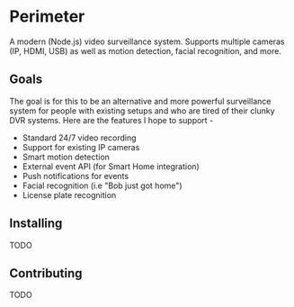 Perimeter
=====

A modern (Node.js) video surveillance system. Supports multiple cameras (IP, HDMI, USB) as well as motion detection, facial recognition, and more.

## Goals
The goal is for this to be an alternative and more powerful surveillance system for people with existing setups and who are tired of their clunky DVR systems. Here are the features I hope to support - 

* Standard 24/7 video recording
* Support for existing IP cameras
* Smart motion detection
* External event API (for Smart Home integration)
* Push notifications for events
* Facial recognition (i.e "Bob just got home")
* License plate recognition


## Installing

TODO

## Contributing

TODO
